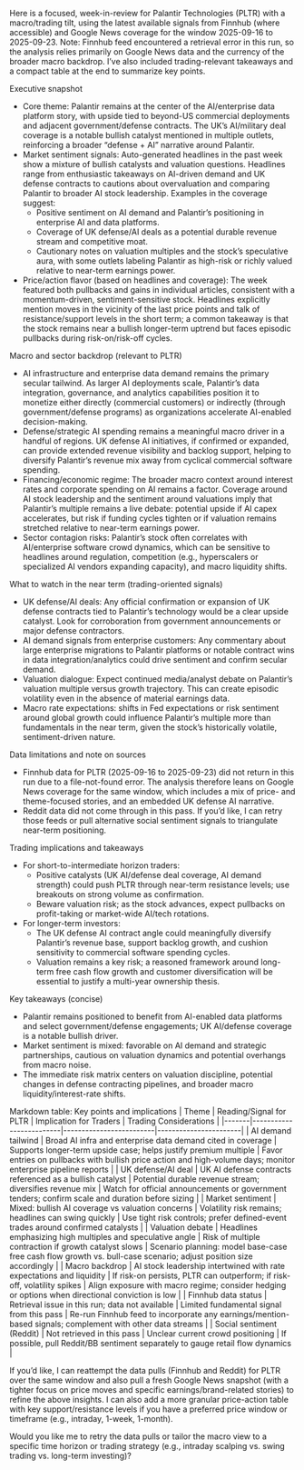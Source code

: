 Here is a focused, week-in-review for Palantir Technologies (PLTR) with a macro/trading tilt, using the latest available signals from Finnhub (where accessible) and Google News coverage for the window 2025-09-16 to 2025-09-23. Note: Finnhub feed encountered a retrieval error in this run, so the analysis relies primarily on Google News data and the currency of the broader macro backdrop. I’ve also included trading-relevant takeaways and a compact table at the end to summarize key points.

Executive snapshot
- Core theme: Palantir remains at the center of the AI/enterprise data platform story, with upside tied to beyond-US commercial deployments and adjacent government/defense contracts. The UK’s AI/military deal coverage is a notable bullish catalyst mentioned in multiple outlets, reinforcing a broader “defense + AI” narrative around Palantir.
- Market sentiment signals: Auto-generated headlines in the past week show a mixture of bullish catalysts and valuation questions. Headlines range from enthusiastic takeaways on AI-driven demand and UK defense contracts to cautions about overvaluation and comparing Palantir to broader AI stock leadership. Examples in the coverage suggest:
  - Positive sentiment on AI demand and Palantir’s positioning in enterprise AI and data platforms.
  - Coverage of UK defense/AI deals as a potential durable revenue stream and competitive moat.
  - Cautionary notes on valuation multiples and the stock’s speculative aura, with some outlets labeling Palantir as high-risk or richly valued relative to near-term earnings power.
- Price/action flavor (based on headlines and coverage): The week featured both pullbacks and gains in individual articles, consistent with a momentum-driven, sentiment-sensitive stock. Headlines explicitly mention moves in the vicinity of the last price points and talk of resistance/support levels in the short term; a common takeaway is that the stock remains near a bullish longer-term uptrend but faces episodic pullbacks during risk-on/risk-off cycles.

Macro and sector backdrop (relevant to PLTR)
- AI infrastructure and enterprise data demand remains the primary secular tailwind. As larger AI deployments scale, Palantir’s data integration, governance, and analytics capabilities position it to monetize either directly (commercial customers) or indirectly (through government/defense programs) as organizations accelerate AI-enabled decision-making.
- Defense/strategic AI spending remains a meaningful macro driver in a handful of regions. UK defense AI initiatives, if confirmed or expanded, can provide extended revenue visibility and backlog support, helping to diversify Palantir’s revenue mix away from cyclical commercial software spending.
- Financing/economic regime: The broader macro context around interest rates and corporate spending on AI remains a factor. Coverage around AI stock leadership and the sentiment around valuations imply that Palantir’s multiple remains a live debate: potential upside if AI capex accelerates, but risk if funding cycles tighten or if valuation remains stretched relative to near-term earnings power.
- Sector contagion risks: Palantir’s stock often correlates with AI/enterprise software crowd dynamics, which can be sensitive to headlines around regulation, competition (e.g., hyperscalers or specialized AI vendors expanding capacity), and macro liquidity shifts.

What to watch in the near term (trading-oriented signals)
- UK defense/AI deals: Any official confirmation or expansion of UK defense contracts tied to Palantir’s technology would be a clear upside catalyst. Look for corroboration from government announcements or major defense contractors.
- AI demand signals from enterprise customers: Any commentary about large enterprise migrations to Palantir platforms or notable contract wins in data integration/analytics could drive sentiment and confirm secular demand.
- Valuation dialogue: Expect continued media/analyst debate on Palantir’s valuation multiple versus growth trajectory. This can create episodic volatility even in the absence of material earnings data.
- Macro rate expectations: shifts in Fed expectations or risk sentiment around global growth could influence Palantir’s multiple more than fundamentals in the near term, given the stock’s historically volatile, sentiment-driven nature.

Data limitations and note on sources
- Finnhub data for PLTR (2025-09-16 to 2025-09-23) did not return in this run due to a file-not-found error. The analysis therefore leans on Google News coverage for the same window, which includes a mix of price- and theme-focused stories, and an embedded UK defense AI narrative.
- Reddit data did not come through in this pass. If you’d like, I can retry those feeds or pull alternative social sentiment signals to triangulate near-term positioning.

Trading implications and takeaways
- For short-to-intermediate horizon traders:
  - Positive catalysts (UK AI/defense deal coverage, AI demand strength) could push PLTR through near-term resistance levels; use breakouts on strong volume as confirmation.
  - Beware valuation risk; as the stock advances, expect pullbacks on profit-taking or market-wide AI/tech rotations.
- For longer-term investors:
  - The UK defense AI contract angle could meaningfully diversify Palantir’s revenue base, support backlog growth, and cushion sensitivity to commercial software spending cycles.
  - Valuation remains a key risk; a reasoned framework around long-term free cash flow growth and customer diversification will be essential to justify a multi-year ownership thesis.

Key takeaways (concise)
- Palantir remains positioned to benefit from AI-enabled data platforms and select government/defense engagements; UK AI/defense coverage is a notable bullish driver.
- Market sentiment is mixed: favorable on AI demand and strategic partnerships, cautious on valuation dynamics and potential overhangs from macro noise.
- The immediate risk matrix centers on valuation discipline, potential changes in defense contracting pipelines, and broader macro liquidity/interest-rate shifts.

Markdown table: Key points and implications
| Theme | Reading/Signal for PLTR | Implication for Traders | Trading Considerations |
|-------|-------------------------|-------------------------|-----------------------|
| AI demand tailwind | Broad AI infra and enterprise data demand cited in coverage | Supports longer-term upside case; helps justify premium multiple | Favor entries on pullbacks with bullish price action and high-volume days; monitor enterprise pipeline reports |
| UK defense/AI deal | UK AI defense contracts referenced as a bullish catalyst | Potential durable revenue stream; diversifies revenue mix | Watch for official announcements or government tenders; confirm scale and duration before sizing |
| Market sentiment | Mixed: bullish AI coverage vs valuation concerns | Volatility risk remains; headlines can swing quickly | Use tight risk controls; prefer defined-event trades around confirmed catalysts |
| Valuation debate | Headlines emphasizing high multiples and speculative angle | Risk of multiple contraction if growth catalyst slows | Scenario planning: model base-case free cash flow growth vs. bull-case scenario; adjust position size accordingly |
| Macro backdrop | AI stock leadership intertwined with rate expectations and liquidity | If risk-on persists, PLTR can outperform; if risk-off, volatility spikes | Align exposure with macro regime; consider hedging or options when directional conviction is low |
| Finnhub data status | Retrieval issue in this run; data not available | Limited fundamental signal from this pass | Re-run Finnhub feed to incorporate any earnings/mention-based signals; complement with other data streams |
| Social sentiment (Reddit) | Not retrieved in this pass | Unclear current crowd positioning | If possible, pull Reddit/BB sentiment separately to gauge retail flow dynamics |

If you’d like, I can reattempt the data pulls (Finnhub and Reddit) for PLTR over the same window and also pull a fresh Google News snapshot (with a tighter focus on price moves and specific earnings/brand-related stories) to refine the above insights. I can also add a more granular price-action table with key support/resistance levels if you have a preferred price window or timeframe (e.g., intraday, 1-week, 1-month).

Would you like me to retry the data pulls or tailor the macro view to a specific time horizon or trading strategy (e.g., intraday scalping vs. swing trading vs. long-term investing)?